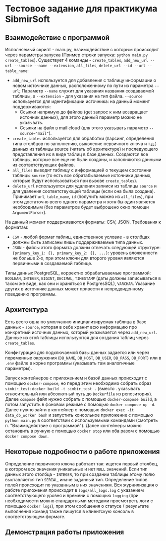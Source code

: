 # Тестовое задание для практикума SibmirSoft

## Взаимодействие с программой
Исполняемый скрипт - main.py, взаимодействие с которым происходит через параметры запуска (Пример строки запуска: `python main.py create_tables`). Существует 4 команды - `create_tables`, `add_new_url --url --source --name --extension`, `all_files`, `delete_url --id --url --table_name`: 
* `add_new_url` используется для добавления с таблицу информации о новом источнике данных, расположенному по пути из параметра `--url`; Параметр `--name` служит для указания названия создаваемой таблицы, а `--extension` - для указания на тип файла. `--source` используется для идентификации источника: на данный момент поддерживаются: 
  + Ссылки напрямую до файлов (get запрос к ним возвращает источник данных), для этого данный параметр можно не указывать.
  + Ссылки на файл в mail cloud (для этого указывать параметр `--source="mail"`).
* `create_tables` используется для обработки (парсинг, определения типа столбцов по заполнению, выявление первичного ключа и т.д.) данных из таблицы source (читать об архитектуре) и последующего представления их в виде таблиц в базе данных. Создаются все таблицы, которые все еще не были созданы, и заполняются данными из соответствующих файлов.
* `all_files` выводит таблицу с информацией о текущем состоянии таблицы `source` (то есть все обратабываемые источники данных, которые будут использоваться при вызове `create_tables`).
* `delete_url` используется для удаления запииси из таблицы `source` и для удаления соответствующей таблицы (если она была создана). Принимает `url`, `table_name`, `id` (получить можно из `all_files`), при этом достаточно всего одного параметра и хотя бы один является необходимым (без параметров будет выброшено окно помощи `ArgumentParser`).

На данный момент поддерживаются форматы: CSV, JSON. 
Требования к форматам:
* `CSV` - любой формат таблиц, единственное условие - в столбцах должны быть записаны лишь поддерживаемые типа данных.
* `JSON` - файлы этого формата должны отвечать следующей структуре: `{primary_key_1: {}, primary_key_2: {}, ...}`: уровень вложенности не больше 2-х, при этом ключи для второго уровня являются первичными в создаваемой таблице.

Типы данных PostgreSQL, корректно обрабатываемые программой: `BOOLEAN`, `INTEGER`, `BIGINT`, `DECIMAL`, `TIMESTAMP` (даты должны записываться в таком же виде, как они и храняться в PostgresSQL), `VARCHAR`. Указание других в источнике данных может привести к непредвиденному поведению программы.

## Архитектура
Есть всего одна по умолчанию инициализируемая таблица в базе данных - `source`, которая в себе хранит всю информацию про конкретный источник данных, который указывается через `add_new_url`. Данные из этой таблицы используются для создания таблиц через `create_tables`.

Конфигурация для подключаемой базы данных задается или через переменные окружения (`DB_NAME`, `DB_HOST`, `DB_USER`, `DB_PASS`, `DB_PORT`) или в `.env` файле в корне программы (указывать там аналогичные параметры).

Запуск контейнеров с приложением и базой данных происходит с помощью `docker-compose`, но перед этим необходимо собрать образ `simbir_test`: `docker build -t simbir_test .` (вместо . указывать относительный или абсолютный путь до `Dockerfile` из репозитория). Далее `compose` файл нужно собрать с помощью `docker-compose build`, а потом запустить в фоновом режиме с помощью `docker compose up -d`. Далее нужно зайти в контейнер с помощью `docker exec -it data_db_worker bash` и запустить консольное приложение с помощью `python main.py` в соответствии с используемыми командами (смотреть п. "Взаимодействие с программой"). Далее контейнеры можно остановить в ручную с помощью `docker stop` или оба разом с помощью `docker compose down`.
## Некоторые подробности о работе приложения
Определение первичного ключа работает так: ищется первый столбец, в котором все значения уникальные и нет `NULL` значений. Если тип данных этого столбца - `INTEGER`, то при создании таблицы этому полю выставляется тип `SERIAL`, иначе заданный тип.
Определение типов полей происходит по указанным в них значениям.
Вся журнилизация о работе приложения происходит в `logs/all_logs.log` с указанием соответствующего уровня и времени с помощью `logging` (при необходимости можно стандартными методами просмотреть логи с помощью `docker logs`), при этом сообщения о статусе / результате выполнения команд также пишутся в клиентскую консоль в соответствующем формате.

## Демонстрация работы приложения
